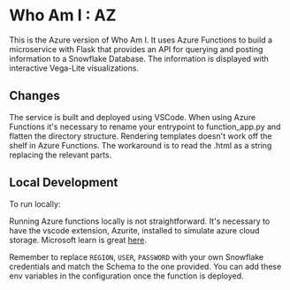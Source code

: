 # Who Am I : AZ

This is the Azure version of Who Am I.  It uses Azure Functions to build a microservice with Flask that provides an API for querying and posting information to a Snowflake Database.  The information is displayed with interactive Vega-Lite visualizations.

## Changes

The service is built and deployed using VSCode. When using Azure Functions it's necessary to rename your entrypoint to function_app.py and flatten the directory structure.  Rendering templates doesn't work off the shelf in Azure Functions.  The workaround is to read the .html as a string replacing the relevant parts.

## Local Development

To run locally:

Running Azure functions locally is not straightforward.  It's necessary to have the vscode extension, Azurite, installed to simulate azure cloud storage. Microsoft learn is great [here]("https://learn.microsoft.com/en-us/azure/azure-functions/functions-develop-vs-code"). 

Remember to replace `REGION`, `USER`, `PASSWORD` with your own Snowflake credentials and match the Schema to the one provided. You can add these env variables in the configuration once the function is deployed. 


